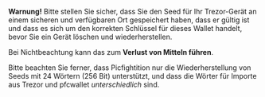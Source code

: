 **Warnung!** Bitte stellen Sie sicher, dass Sie den Seed für Ihr Trezor-Gerät an einem
sicheren und verfügbaren Ort gespeichert haben, dass er gültig ist und dass es sich
um den korrekten Schlüssel für dieses Wallet handelt, bevor Sie ein Gerät löschen und
wiederherstellen.

Bei Nichtbeachtung kann das zum **Verlust von Mitteln führen**.

Bitte beachten Sie ferner, dass Picfightition nur die Wiederherstellung von Seeds
mit 24 Wörtern (256 Bit) unterstützt, und dass die Wörter für Importe aus Trezor
und pfcwallet *unterschiedlich* sind.
